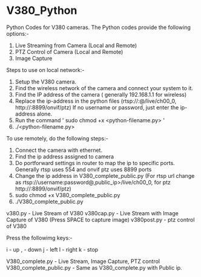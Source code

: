 # V380_Python

Python Codes for V380 cameras. The Python codes provide the following options:-

1. Live Streaming from Camera (Local and Remote)
2. PTZ Control of Camera (Local and Remote)
3. Image Capture

Steps to use on local network:-

1. Setup the V380 camera.
2. Find the wireless network of the camera and connect your system to it.
3. Find the IP address of the camera ( generally 192.168.1.1 for wireless) 
4. Replace the ip-address in the python files (rtsp://<username>:<password>@<ip-address>/live/ch00_0, http://<ip-address>:8899/onvif/ptz) If no username or password, just enter the ip-address alone.
5. Run the command ' sudo chmod +x <python-filename.py> '
6. ./<python-filename.py>

To use remotely, do the following steps:-
1. Connect the camera with ethernet.
2. Find the ip address assigned to camera
3. Do portforward settings in router to map the ip to specific ports. Generally rtsp uses 554 and onvif ptz uses 8899 ports
4. Change the ip address in V380_complete_public.py (For rtsp url change as rtsp://username:password@,public_ip>/live/ch00_0, for ptz http://<public-ip>:8899/onvif/ptz)
5. sudo chmod +x V380_complete_public.py
6. ./V380_complete_public.py


v380.py - Live Stream of V380
v380cap.py - Live Stream with Image Capture of V380 (Press SPACE to capture image)
v380post.py - ptz control of V380 

Press the followimg keys:-

i - up
, - down
j - left
l - right
k - stop

V380_complete.py - Live Stream, Image Capture, PTZ control
V380_complete_public.py - Same as V380_complete.py with Public ip.
